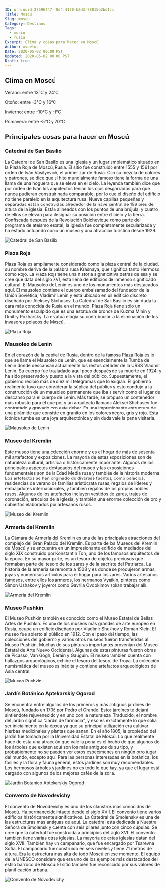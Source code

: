 ```yaml
---
ID: urn:uuid:27596447-f0d4-4170-b0d3-78815e2bd1db
Title: Moscú
Slug: moscu
Category: Destinos
Tags:
  - moscu
  - rusia
Excerpt: Clima y cosas para hacer en Moscú
Author: xvuelos
Date: 2020-05-02 00:00 PST
Updated: 2020-05-02 00:00 PST
Draft: true
---
```

 
## Clima en Moscú
Verano: entre 13°C y 24°C
 
Otoño: entre -3°C y 16°C
 
Invierno: entre -10°C y -1°C
 
Primavera: entre -5°C y 20°C
 
## Principales cosas para hacer en Moscú
 
### Catedral de San Basilio
La Catedral de San Basilio es una iglesia y un lugar emblemático situado en la Plaza Roja de Moscú, Rusia. El sitio fue construido entre 1555 y 1561 por orden de Iván Vasilyevich, el primer zar de Rusia. Con su mezcla de colores y patrones, se dice que el hito mundialmente famoso tiene la forma de una llama de una hoguera que se eleva en el cielo. La leyenda también dice que por orden de Iván los arquitectos tenían los ojos desgarrados para que nunca pudieran construir nada comparable, por lo que el diseño del edificio no tiene paralelo en la arquitectura rusa. Nueve capillas pequeñas y separadas están construidas alrededor de la nave central de 156 pies de altura de la iglesia. Están alineados con los puntos de una brújula, y cuatro de ellos se elevan para designar su posición entre el cielo y la tierra. Confiscada después de la Revolución Bolchevique como parte del programa de ateísmo estatal, la iglesia fue completamente secularizada y ha estado actuando como un museo y una atracción turística desde 1929. 
 
 
![Catedral de San Basilio](https://images.unsplash.com/photo-1512495039889-52a3b799c9bc?w=640)
 
### Plaza Roja
Plaza Roja es ampliamente considerado como la plaza central de la ciudad. su nombre deriva de la palabra rusa Krasnaya, que significa tanto Hermoso como Rojo. La Plaza Roja tiene una historia significativa detrás de ella y se cree que data del siglo XVI, está llena de edificios de inmenso significado cultural. El Mausoleo de Lenin es uno de los monumentos más destacados aquí. El mausoleo contiene el cuerpo embalsamado del fundador de la Unión Soviética, Vladimir Lenin y está ubicado en un edificio discreto diseñado por Aleksey Shchusev. La Catedral de San Basilio es sin duda la cara más conocida de Rusia en el mundo.  Plaza Roja tiene sólo un monumento esculpido que es una estatua de bronce de Kuzma Minin y Dmitry Pozharsky. La estatua elogia su contribución a la eliminación de los invasores polacos de Moscú.
 
![Plaza Roja](https://images.unsplash.com/photo-1547448415-e9f5b28e570d?w=640)
 
### Mausoleo de Lenin
En el corazón de la capital de Rusia, dentro de la famosa Plaza Roja es lo que se llama el Mausoleo de Lenin, que es esencialmente la Tumba de Lenin donde descansan actualmente los restos del líder de la URSS Vladmir Lenin. Su cuerpo fue trasladado aquí poco después de su muerte en 1924, y ha sido preservado y puesto a la vista del público. Supuestamente, el gobierno recibió más de diez mil telegramas que lo exigían. El gobierno realmente tuvo que considerar la súplica del público y esto condujo a la construcción de un mausoleo permanente que iba a servir como el lugar de descanso para el cuerpo de Lenin. Más tarde, se propuso un contenedor más robusto para el cuerpo, y un arquitecto llamado Aleksei Shchusev fue contratado y gravado con este deber. Es una impresionante estructura de una pirámide que consiste en granito en los colores negro, gris y rojo.  Esta icónica tumba es una joya arquitectónica y sin duda vale la pena visitarla.
 
![Mausoleo de Lenin](https://images.unsplash.com/photo-1592786126522-6cb6dd9aaca1?w=640)
 
### Museo del Kremlin
Este museo tiene una colección enorme y es el hogar de más de sesenta mil artefactos y exposiciones. La mayoría de estas exposiciones son de naturaleza cultural, artística o históricamente importante. Algunos de los principales aspectos destacados del museo y las exposiciones fundamentales son de la Edad Media rusa y también de la historia moderna. Los artefactos se han originado de diversas fuentes, como palacios, residencias de verano de familias aristócrata rusas, regalos de líderes y embajadores internacionales, y también regalos de los propios nobles rusos. Algunos de los artefactos incluyen vestidos de zares, trajes de coronación, artículos de la iglesia, y también una enorme colección de oro y cubiertos elaborados por artesanos rusos.
 
![Museo del Kremlin](https://images.unsplash.com/photo-1563166412-254acd52826c?w=640)
 
### Armeria del Kremlin
La Cámara de Armería del Kremlin es una de las principales atracciones del complejo del Gran Palacio del Kremlin. Es parte de los Museos del Kremlin de Moscú y se encuentra en un impresionante edificio de mediados del siglo XIX construido por Konstantin Ton, uno de los famosos arquitectos de la época. En su mayor parte, es un tesoro de objetos preciosos que formaban parte del tesoro de los zares y de la sacriste del Patriarca. La historia de la armería se remonta a 1508 y es donde se produjeron armas, joyas y numerosos artículos para el hogar para los zares. Varios artesanos famosos, entre ellos los armeros, los hermanos Vyatkin, pintores como Simon Ushakov y joyeros como Gavrila Ovdokimov solían trabajar allí.  
 
![Armeria del Kremlin](https://images.unsplash.com/flagged/photo-1555765732-4c992827aa09?w=640)
 
### Museo Pushkin
El Museo Pushkin también es conocido como el Museo Estatal de Bellas Artes de Pushkin. Es uno de los museos más grandes de arte europeo en Rusia, ocupa un edificio diseñado por Vladimir Shukhov y Roman Klein. El museo fue abierto al público en 1912. Con el paso del tiempo, las colecciones del gobierno y varios otros museos fueron transferidas al Museo Pushkin. Muchas de sus pinturas importantes provenían del Museo Estatal de Arte Nuevo Occidental. Algunas de estas pinturas fueron obras de Picasso, Van Gogh, Derain y Gauguin. El museo también cuenta con hallazgos arqueológicos, exhibe el tesoro del tesoro de Troya. La colección numismática del museo es inédita y contiene artefactos arqueológicos de Asia central. 
 
![Museo Pushkin](https://images.unsplash.com/photo-1541447271487-09612b3f49f7?w=640)
 
### Jardín Botánico Aptekarskiy Ogorod
Se encuentra entre algunos de los primeros y más antiguos jardines de Moscú, fundado en 1706 por Pedro el Grande. Estos jardines te dejará sintiéndote rejuvenecido y en uno con la naturaleza. Traducido, el nombre del jardín significa "Jardín de farmacia", y eso es exactamente lo que solía ser inicialmente en la época ya que su principal utilización era cultivar hierbas medicinales y plantas que sanan. En el año 1805, la propiedad del jardín fue tomada por la Universidad Estatal de Moscú. Lo que realmente hace de esta una atracción que vale la pena es el hecho de que algunos de los árboles que existen aquí son los más antiguos de su tipo, y probablemente no se pueden ver estos especímenes en ningún otro lugar del mundo, excepto aquí. Para las personas interesadas en la botánica, los fósiles y la flora y fauna general, estos jardines son muy recomendables. Los hermosos árboles y jardines no es todo lo que hay, ya que el lugar está cargado con algunos de los mejores cafés de la zona.
 
![Jardin Botanico Aptekarskiy Ogorod](https://images.unsplash.com/photo-1583782202347-f280e803ec48?w=640)
 
### Convento de Novodevichy
El convento de Novodevichy es uno de los claustros más conocidos de Moscú. Ha permanecido intacto desde el siglo XVII. El convento tiene varios edificios históricamente significativos. La Catedral de Smolensky es una de las estructuras más antiguas de aquí. La catedral está dedicada a Nuestra Señora de Smolensk y cuenta con seis pilares junto con cinco cúpulas. Se cree que la catedral fue construida a principios del siglo XVI. El convento también tiene varias otras iglesias. La mayoría de estas iglesias datan del siglo XVII. También hay un campanario, que fue encargado por Tsarevna Sofia. El campanario fue construido en seis niveles y tiene 71 metros de altura. Era la estructura más alta de todo Moscú en ese momento. El equipo de la UNESCO consideró que era uno de los ejemplos más destacados del estilo barroco de Moscú. El sitio también fue reconocido por sus valores de planificación urbana.
 
![Convento de Novodevichy](https://images.unsplash.com/photo-1583239666821-2cd38cfd87cd?w=640)
 
 
